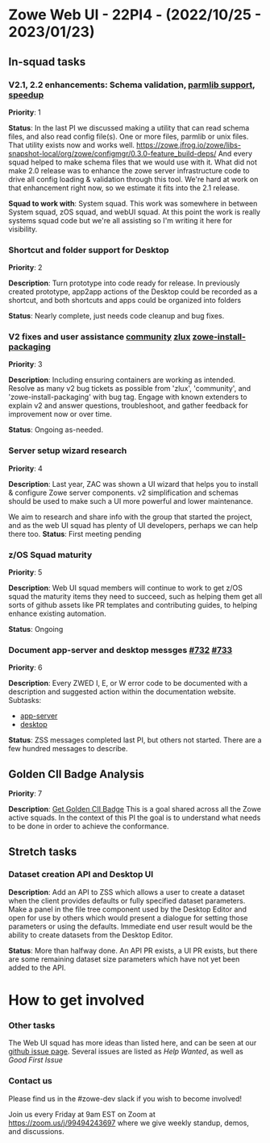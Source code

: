 # Zowe Web UI - 22PI4 - (2022/10/25 - 2023/01/23)

## In-squad tasks

### V2.1, 2.2 enhancements: Schema validation, [parmlib support](https://github.com/zowe/zlux/issues/777), [speedup](https://github.com/zowe/zowe-install-packaging/issues/2825)
**Priority**: 1

**Status**: In the last PI we discussed making a utility that can read schema files, and also read config file(s). One or more files, parmlib or unix files.
That utility exists now and works well. https://zowe.jfrog.io/zowe/libs-snapshot-local/org/zowe/configmgr/0.3.0-feature_build-deps/
And every squad helped to make schema files that we would use with it.
What did not make 2.0 release was to enhance the zowe server infrastructure code to drive all config loading & validation through this tool.
We're hard at work on that enhancement right now, so we estimate it fits into the 2.1 release.

**Squad to work with**: System squad. This work was somewhere in between System squad, zOS squad, and webUI squad. At this point the work is really systems squad code but we're all assisting so I'm writing it here for visibility.

### Shortcut and folder support for Desktop
**Priority**: 2

**Description**: Turn prototype into code ready for release. In previously created prototype, app2app actions of the Desktop could be recorded as a shortcut, and both shortcuts and apps could be organized into folders

**Status**: Nearly complete, just needs code cleanup and bug fixes.


### V2 fixes and user assistance [community](https://github.com/zowe/community/labels/V2) [zlux](https://github.com/zowe/zlux/labels/V2) [zowe-install-packaging](https://github.com/zowe/zowe-install-packaging/labels/v2)
**Priority**: 3

**Description**: Including ensuring containers are working as intended. Resolve as many v2 bug tickets as possible from 'zlux', 'community', and 'zowe-install-packaging' with bug tag. Engage with known extenders to explain v2 and answer questions, troubleshoot, and gather feedback for improvement now or over time.

**Status**: Ongoing as-needed.

### Server setup wizard research
**Priority**: 4

**Description**: Last year, ZAC was shown a UI wizard that helps you to install & configure Zowe server components. v2 simplification and schemas should be used to make such a UI more powerful and lower maintenance.

We aim to research and share info with the group that started the project, and as the web UI squad has plenty of UI developers, perhaps we can help there too.
**Status**: First meeting pending

### z/OS Squad maturity
**Priority**: 5

**Description**: Web UI squad members will continue to work to get z/OS squad the maturity items they need to succeed, such as helping them get all sorts of github assets like PR templates and contributing guides, to helping enhance existing automation.

**Status**: Ongoing

### Document app-server and desktop messges [#732](https://github.com/zowe/zlux/issues/732) [#733](https://github.com/zowe/zlux/issues/733)
**Priority**: 6

**Description**: Every ZWED I, E, or W error code to be documented with a description and suggested action within the documentation website.
Subtasks:
* [app-server](https://github.com/zowe/zlux/issues/732)
* [desktop](https://github.com/zowe/zlux/issues/733)

**Status**: ZSS messages completed last PI, but others not started. There are a few hundred messages to describe.

## Golden CII Badge Analysis
**Priority**: 7

**Description**: [Get Golden CII Badge](https://github.com/zowe/community/issues/1279)
This is a goal shared across all the Zowe active squads. In the context of this PI the goal is to understand what needs to be done in order to achieve the conformance. 


## Stretch tasks

### Dataset creation API and Desktop UI
**Description**: Add an API to ZSS which allows a user to create a dataset when the client provides defaults or fully specified dataset parameters. Make a panel in the file tree component used by the Desktop Editor and open for use by others which would present a dialogue for setting those parameters or using the defaults. Immediate end user result would be the ability to create datasets from the Desktop Editor.

**Status**: More than halfway done. An API PR exists, a UI PR exists, but there are some remaining dataset size parameters which have not yet been added to the API.

# How to get involved
### Other tasks
The Web UI squad has more ideas than listed here, and can be seen at our [github issue page](github.com/zowe/zlux/issues). Several issues are listed as *Help Wanted*, as well as *Good First Issue*

### Contact us
Please find us in the #zowe-dev slack if you wish to become involved!

Join us every Friday at 9am EST on Zoom at https://zoom.us/j/99494243697 where we give weekly standup, demos, and discussions.
